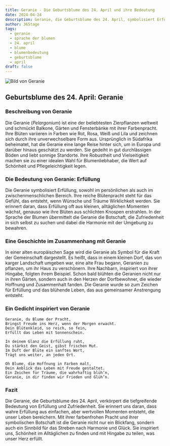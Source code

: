 ```yaml
---
title: Geranie - Die Geburtsblume des 24. April und ihre Bedeutung
date: 2024-04-24
description: Geranie, die Geburtsblume des 24. April, symbolisiert Erfüllung. Erfahre mehr über ihre Geschichte, Bedeutung und Symbolik in der Sprache der Blumen.
author: 365tage
tags:
  - geranie
  - sprache der blumen
  - 24. april
  - blume
  - blumenbedeutung
  - geburtsblume
  - april
draft: false
---
```


![Bild von Geranie](https://cdn.pixabay.com/photo/2018/05/23/16/47/flowers-3424517_960_720.jpg#center)


## Geburtsblume des 24. April: Geranie

### Beschreibung von Geranie

Die Geranie (_Pelargonium_) ist eine der beliebtesten Zierpflanzen weltweit und schmückt Balkone, Gärten und Fensterbänke mit ihrer Farbenpracht. Ihre Blüten variieren in Farben wie Rot, Rosa, Weiß und Lila und zeichnen sich durch ihre unverwechselbare Form aus. Ursprünglich in Südafrika beheimatet, hat die Geranie eine lange Reise hinter sich, um in Europa und darüber hinaus geschätzt zu werden. Sie gedeiht in gut durchlässigen Böden und liebt sonnige Standorte. Ihre Robustheit und Vielseitigkeit machen sie zu einer idealen Wahl für Blumenliebhaber, die Wert auf Schönheit und Pflegeleichtigkeit legen.

### Die Bedeutung von Geranie: Erfüllung

Die Geranie symbolisiert Erfüllung, sowohl im persönlichen als auch im zwischenmenschlichen Bereich. Ihre reiche Blütenpracht steht für das Gefühl, das entsteht, wenn Wünsche und Träume Wirklichkeit werden. Sie erinnert daran, dass Erfüllung oft aus kleinen, alltäglichen Momenten wächst, genauso wie ihre Blüten aus schlichten Knospen erstrahlen. In der Sprache der Blumen übermittelt die Geranie die Botschaft, die Zufriedenheit in sich selbst zu suchen und dabei die Harmonie mit der Umgebung zu bewahren.

### Eine Geschichte im Zusammenhang mit Geranie

In einer alten europäischen Sage wird die Geranie als Symbol für die Kraft der Gemeinschaft dargestellt. Es heißt, dass in einem kleinen Dorf, das von karger Landschaft umgeben war, eine alte Frau begann, Geranien zu pflanzen, um ihr Haus zu verschönern. Ihre Nachbarn, inspiriert von ihrer Hingabe, folgten ihrem Beispiel. Schon bald blühten die Geranien nicht nur in ihren Gärten, sondern auch in den Herzen der Dorfbewohner, die wieder Hoffnung und Zusammenhalt fanden. Die Geranie wurde so zum Zeichen für Erfüllung und das blühende Leben, das aus gemeinsamer Anstrengung entsteht.

### Ein Gedicht inspiriert von Geranie

```
Geranie, du Blume der Pracht,  
Bringst Freude ins Herz, wenn der Morgen erwacht.  
Dein Blütenkleid, so reich, so fein,  
Erfüllt das Leben mit Sonnenschein.  

In deinem Glanz die Erfüllung ruht,  
Du stärkst den Geist, gibst frischen Mut.  
Im Duft der Blüte ein sanftes Wort,  
Trägt uns weiter, an jeden Ort.  

Oh Blume, die Hoffnung in Farben malt,  
Dein Anblick das Leben mit Freude gestaltet.  
Ein Zeichen für Träume, die wahrhaftig blüh’n,  
Geranie, in dir finden wir Frieden und Glüh’n.  
```

### Fazit

Die Geranie, die Geburtsblume des 24. April, verkörpert die tiefgreifende Bedeutung von Erfüllung und Zufriedenheit. Sie erinnert uns daran, dass wahre Erfüllung aus einfachen, aber wertvollen Momenten entsteht, die unser Leben bereichern. Mit ihrer farbenfrohen Pracht und ihrer symbolischen Botschaft ist die Geranie nicht nur ein Blickfang, sondern auch ein Sinnbild für das Streben nach Harmonie und Glück. Sie inspiriert uns, Schönheit im Alltäglichen zu finden und mit Hingabe zu teilen, was unser Herz erfüllt.